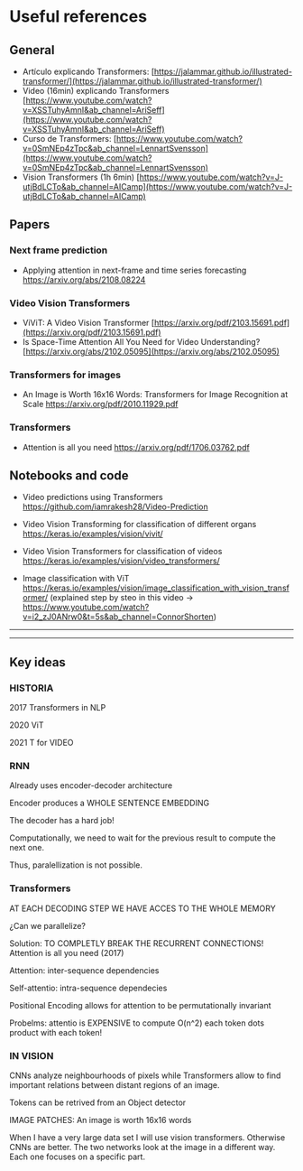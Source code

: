 # Useful references 

## General

- Artículo explicando Transformers: [https://jalammar.github.io/illustrated-transformer/](https://jalammar.github.io/illustrated-transformer/)
- Video (16min) explicando Transformers [https://www.youtube.com/watch?v=XSSTuhyAmnI&ab_channel=AriSeff](https://www.youtube.com/watch?v=XSSTuhyAmnI&ab_channel=AriSeff)
- Curso de Transformers: [https://www.youtube.com/watch?v=0SmNEp4zTpc&ab_channel=LennartSvensson](https://www.youtube.com/watch?v=0SmNEp4zTpc&ab_channel=LennartSvensson)
- Vision Transformers (1h 6min) [https://www.youtube.com/watch?v=J-utjBdLCTo&ab_channel=AICamp](https://www.youtube.com/watch?v=J-utjBdLCTo&ab_channel=AICamp)

## Papers 

### Next frame prediction 

- Applying attention in next-frame and time series forecasting https://arxiv.org/abs/2108.08224


### Video Vision Transformers 

- ViViT: A Video Vision Transformer [https://arxiv.org/pdf/2103.15691.pdf](https://arxiv.org/pdf/2103.15691.pdf)
- Is Space-Time Attention All You Need for Video Understanding? [https://arxiv.org/abs/2102.05095](https://arxiv.org/abs/2102.05095)

### Transformers for images 

- An Image is Worth 16x16 Words: Transformers for Image Recognition at Scale https://arxiv.org/pdf/2010.11929.pdf

### Transformers 

- Attention is all you need https://arxiv.org/pdf/1706.03762.pdf

## Notebooks and code 

- Video predictions using Transformers https://github.com/iamrakesh28/Video-Prediction 

- Video Vision Transforming for classification of different organs https://keras.io/examples/vision/vivit/

- Video Vision Transformers for classification of videos https://keras.io/examples/vision/video_transformers/

- Image classification with ViT https://keras.io/examples/vision/image_classification_with_vision_transformer/
(explained step by steo in this video -> https://www.youtube.com/watch?v=i2_zJ0ANrw0&t=5s&ab_channel=ConnorShorten)


----
----

## Key ideas 

### HISTORIA

2017 Transformers in NLP

2020 ViT

2021 T for VIDEO

### RNN

Already uses encoder-decoder architecture

Encoder produces a WHOLE SENTENCE EMBEDDING 

 The decoder has a hard job! 

Computationally, we need to wait for the previous result to compute the next one. 

Thus, paralellization is not possible. 

### Transformers

AT EACH DECODING STEP WE HAVE ACCES TO THE WHOLE MEMORY 

¿Can we parallelize? 

Solution: TO COMPLETLY BREAK THE RECURRENT CONNECTIONS! Attention is all you need (2017) 

Attention: inter-sequence dependencies

Self-attentio: intra-sequence dependecies 

Positional Encoding allows for attention to be permutationally invariant 

Probelms: attentio is EXPENSIVE to compute O(n^2)  each token dots product with each token! 

### IN VISION

CNNs analyze neighbourhoods of pixels while Transformers allow to find important relations between distant regions of an image. 

Tokens can be retrived from an Object detector 

IMAGE PATCHES: An image is worth 16x16 words 

When I have a very large data set I will use vision transformers. Otherwise CNNs are better. The two networks look at the image in a different way. Each one focuses on a specific part.